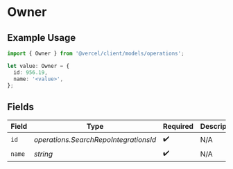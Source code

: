 # Owner

## Example Usage

```typescript
import { Owner } from '@vercel/client/models/operations';

let value: Owner = {
  id: 956.19,
  name: '<value>',
};
```

## Fields

| Field  | Type                                  | Required           | Description |
| ------ | ------------------------------------- | ------------------ | ----------- |
| `id`   | _operations.SearchRepoIntegrationsId_ | :heavy_check_mark: | N/A         |
| `name` | _string_                              | :heavy_check_mark: | N/A         |

